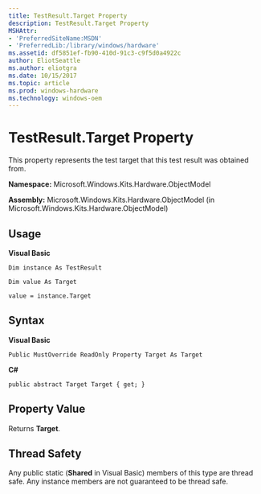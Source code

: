 ```yaml
---
title: TestResult.Target Property
description: TestResult.Target Property
MSHAttr:
- 'PreferredSiteName:MSDN'
- 'PreferredLib:/library/windows/hardware'
ms.assetid: df5851ef-fb90-410d-91c3-c9f5d0a4922c
author: EliotSeattle
ms.author: eliotgra
ms.date: 10/15/2017
ms.topic: article
ms.prod: windows-hardware
ms.technology: windows-oem
---
```


# TestResult.Target Property


This property represents the test target that this test result was obtained from.

**Namespace:** Microsoft.Windows.Kits.Hardware.ObjectModel

**Assembly:** Microsoft.Windows.Kits.Hardware.ObjectModel (in Microsoft.Windows.Kits.Hardware.ObjectModel)

## <span id="Usage"></span><span id="usage"></span><span id="USAGE"></span>Usage


**Visual Basic**

`Dim instance As TestResult`

`Dim value As Target`

`value = instance.Target`

## <span id="Syntax"></span><span id="syntax"></span><span id="SYNTAX"></span>Syntax


**Visual Basic**

`Public MustOverride ReadOnly Property Target As Target`

**C#**

`public abstract Target Target { get; }`

## <span id="Property_Value"></span><span id="property_value"></span><span id="PROPERTY_VALUE"></span>Property Value


Returns **Target**.

## <span id="Thread_Safety"></span><span id="thread_safety"></span><span id="THREAD_SAFETY"></span>Thread Safety


Any public static (**Shared** in Visual Basic) members of this type are thread safe. Any instance members are not guaranteed to be thread safe.

 

 






